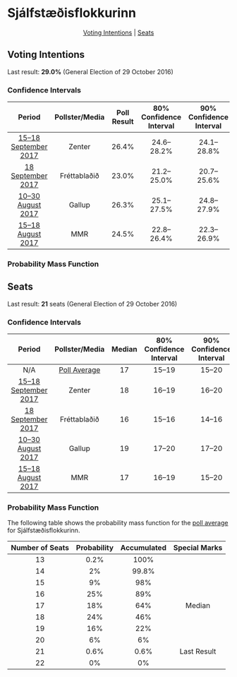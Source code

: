 # Sjálfstæðisflokkurinn

<p align="center"><a href="#voting-intentions">Voting Intentions</a> | <a href="#seats">Seats</a></p>

## Voting Intentions

Last result: **29.0%** (General Election of 29 October 2016)

### Confidence Intervals

| Period     | Pollster/Media   | Poll Result | 80% Confidence Interval | 90% Confidence Interval | 95% Confidence Interval | 99% Confidence Interval |
|:----------:|:----------------:|:-----------:|:-----------------------:|:-----------------------:|:-----------------------:|:-----------------------:|
| [15–18 September 2017](2017-09-18-Zenter.html) | Zenter | 26.4% | 24.6–28.2% | 24.1–28.8% | 23.7–29.2% | 22.8–30.2% |
| [18 September 2017](2017-09-18-Frettabladid.html) | Fréttablaðið | 23.0% | 21.2–25.0% | 20.7–25.6% | 20.2–26.0% | 19.4–27.0% |
| [10–30 August 2017](2017-08-30-Gallup.html) | Gallup | 26.3% | 25.1–27.5% | 24.8–27.9% | 24.5–28.2% | 23.9–28.8% |
| [15–18 August 2017](2017-08-18-MMR.html) | MMR | 24.5% | 22.8–26.4% | 22.3–26.9% | 21.9–27.4% | 21.1–28.3% |

### Probability Mass Function

## Seats

Last result: **21** seats (General Election of 29 October 2016)

### Confidence Intervals

| Period     | Pollster/Media   | Median | 80% Confidence Interval | 90% Confidence Interval | 95% Confidence Interval | 99% Confidence Interval |
|:----------:|:----------------:|:------:|:-----------------------:|:-----------------------:|:-----------------------:|:-----------------------:|
| N/A | [Poll Average](average.html) | 17 | 15–19 | 15–20 | 15–20 | 14–21 |
| [15–18 September 2017](2017-09-18-Zenter.html) | Zenter | 18 | 16–19 | 16–20 | 16–20 | 15–20 |
| [18 September 2017](2017-09-18-Frettabladid.html) | Fréttablaðið | 16 | 15–16 | 14–16 | 14–18 | 13–20 |
| [10–30 August 2017](2017-08-30-Gallup.html) | Gallup | 19 | 17–20 | 17–20 | 17–20 | 17–20 |
| [15–18 August 2017](2017-08-18-MMR.html) | MMR | 17 | 16–19 | 15–20 | 15–20 | 14–21 |

### Probability Mass Function

The following table shows the probability mass function for the [poll average](average.html) for Sjálfstæðisflokkurinn.

| Number of Seats | Probability | Accumulated | Special Marks |
|:---------------:|:-----------:|:-----------:|:-------------:|
| 13 | 0.2% | 100% |  |
| 14 | 2% | 99.8% |  |
| 15 | 9% | 98% |  |
| 16 | 25% | 89% |  |
| 17 | 18% | 64% | Median |
| 18 | 24% | 46% |  |
| 19 | 16% | 22% |  |
| 20 | 6% | 6% |  |
| 21 | 0.6% | 0.6% | Last Result |
| 22 | 0% | 0% |  |


